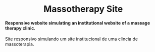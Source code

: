 <h1 align="center"> Massotherapy Site </h1> 

<h4> Responsive website simulating an institutional website of a massage therapy clinic. </h4>
Site responsivo simulando um site institucional de uma clincia de massoterapia.

